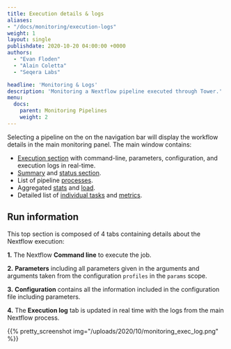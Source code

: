 ```yaml
---
title: Execution details & logs
aliases:
- "/docs/monitoring/execution-logs"
weight: 1
layout: single
publishdate: 2020-10-20 04:00:00 +0000
authors:
  - "Evan Floden"
  - "Alain Coletta"
  - "Seqera Labs"

headline: 'Monitoring & Logs'
description: 'Monitoring a Nextflow pipeline executed through Tower.'
menu:
  docs:
    parent: Monitoring Pipelines
    weight: 2
---
```


Selecting a pipeline on the on the navigation bar will display the workflow details in the main monitoring panel. The main window contains:

* [Execution section](#run-information) with command-line, parameters, configuration, and execution logs in real-time.
* [Summary](/docs/monitoring/summary/) and [status section](/docs/monitoring/summary/).
* List of pipeline [processes](/docs/monitoring/processes/).
* Aggregated [stats](/docs/monitoring/aggregate_stats/) and [load](/docs/monitoring/aggregate_stats/#load-and-utilization).
* Detailed list of [individual tasks](/docs/monitoring/tasks/#task-table) and [metrics](/docs/monitoring/tasks/#resource-metrics).

## Run information

This top section is composed of 4 tabs containing details about the Nextflow execution:

**1.** The Nextflow **Command line** to execute the job.

**2.** **Parameters** including all parameters given in the arguments and arguments taken from the configuration `profiles` in the `params` scope.

**3.** **Configuration** contains all the information included in the configuration file including parameters.

**4.** The **Execution log** tab is updated in real time with the logs from the main Nextflow process.

{{% pretty_screenshot img="/uploads/2020/10/monitoring_exec_log.png" %}}

<br>